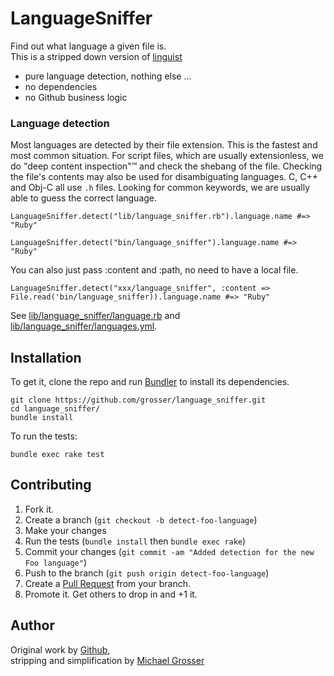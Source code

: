 # LanguageSniffer

Find out what language a given file is.<br/>
This is a stripped down version of [linguist](https://github.com/github/linguist)

 - pure language detection, nothing else ...
 - no dependencies
 - no Github business logic

### Language detection

Most languages are detected by their file extension. This is the fastest and most common situation. For script files, which are usually extensionless, we do "deep content inspection"™ and check the shebang of the file. Checking the file's contents may also be used for disambiguating languages. C, C++ and Obj-C all use `.h` files. Looking for common keywords, we are usually able to guess the correct language.

    LanguageSniffer.detect("lib/language_sniffer.rb").language.name #=> "Ruby"

    LanguageSniffer.detect("bin/language_sniffer").language.name #=> "Ruby"

You can also just pass :content and :path, no need to have a local file.

    LanguageSniffer.detect("xxx/language_sniffer", :content => File.read('bin/language_sniffer)).language.name #=> "Ruby"

See [lib/language_sniffer/language.rb](https://github.com/grosser/language_sniffer/blob/master/lib/language_sniffer/language.rb) and [lib/language_sniffer/languages.yml](https://github.com/github/language_sniffer/blob/master/lib/language_sniffer/languages.yml).

## Installation

To get it, clone the repo and run [Bundler](http://gembundler.com/) to install its dependencies.

    git clone https://github.com/grosser/language_sniffer.git
    cd language_sniffer/
    bundle install

To run the tests:

    bundle exec rake test

## Contributing

1. Fork it.
2. Create a branch (`git checkout -b detect-foo-language`)
3. Make your changes
4. Run the tests (`bundle install` then `bundle exec rake`)
5. Commit your changes (`git commit -am "Added detection for the new Foo language"`)
6. Push to the branch (`git push origin detect-foo-language`)
7. Create a [Pull Request](http://help.github.com/pull-requests/) from your branch.
8. Promote it. Get others to drop in and +1 it.

## Author
Original work by [Github](http://github.com),<br/>
stripping and simplification by [Michael Grosser](http://grosser.it)
